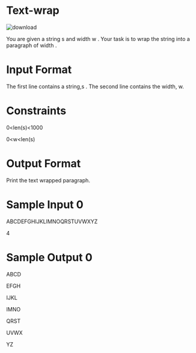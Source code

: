 # Text-wrap
![download](https://user-images.githubusercontent.com/29937202/41199266-591d5b26-6cac-11e8-8bca-46dc49031c64.png)


You are given a string s and width w . 
Your task is to wrap the string into a paragraph of width .

# Input Format

The first line contains a string,s . 
The second line contains the width, w.

# Constraints
0<len(s)<1000

0<w<len(s)
# Output Format

Print the text wrapped paragraph.

# Sample Input 0

ABCDEFGHIJKLIMNOQRSTUVWXYZ

4
# Sample Output 0

ABCD

EFGH

IJKL

IMNO

QRST

UVWX

YZ
